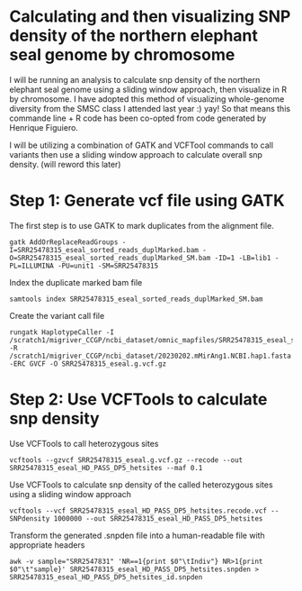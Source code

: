 # Calculating and then visualizing SNP density of the northern elephant seal genome by chromosome 
I will be running an analysis to calculate snp density of the northern elephant seal genome using a sliding window approach, then visualize in R by chromosome. I have adopted this method of visualizing whole-genome diversity from the SMSC class I attended last year :) yay! So that means this commande line + R code has been co-opted from code generated by Henrique Figuiero. 

I will be utilizing a combination of GATK and VCFTool commands to call variants then use a sliding window approach to calculate overall snp density. (will reword this later) 

# Step 1: Generate vcf file using GATK  

The first step is to use GATK to mark duplicates from the alignment file. 

    gatk AddOrReplaceReadGroups -I=SRR25478315_eseal_sorted_reads_duplMarked.bam -O=SRR25478315_eseal_sorted_reads_duplMarked_SM.bam -ID=1 -LB=lib1 -PL=ILLUMINA -PU=unit1 -SM=SRR25478315

Index the duplicate marked bam file 

    samtools index SRR25478315_eseal_sorted_reads_duplMarked_SM.bam
    
Create the variant call file 

    rungatk HaplotypeCaller -I /scratch1/migriver_CCGP/ncbi_dataset/omnic_mapfiles/SRR25478315_eseal_sorted_reads_duplMarked_SM.bam -R /scratch1/migriver_CCGP/ncbi_dataset/20230202.mMirAng1.NCBI.hap1.fasta -ERC GVCF -O SRR25478315_eseal.g.vcf.gz

# Step 2: Use VCFTools to calculate snp density 

Use VCFTools to call heterozygous sites

    vcftools --gzvcf SRR25478315_eseal.g.vcf.gz --recode --out SRR25478315_eseal_HD_PASS_DP5_hetsites --maf 0.1

Use VCFTools to calculate snp density of the called heterozygous sites using a sliding window approach 

    vcftools --vcf SRR25478315_eseal_HD_PASS_DP5_hetsites.recode.vcf --SNPdensity 1000000 --out SRR25478315_eseal_HD_PASS_DP5_hetsites

Transform the generated .snpden file into a human-readable file with appropriate headers 

    awk -v sample="SRR2547831" 'NR==1{print $0"\tIndiv"} NR>1{print $0"\t"sample}' SRR25478315_eseal_HD_PASS_DP5_hetsites.snpden > SRR25478315_eseal_HD_PASS_DP5_hetsites_id.snpden
